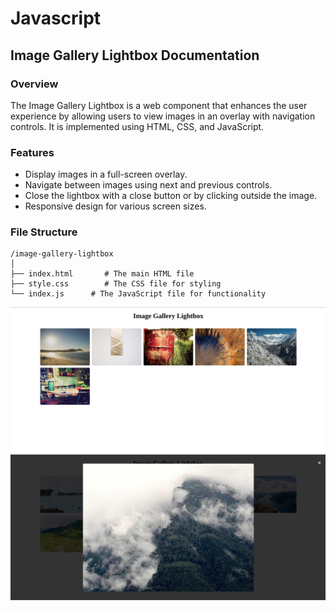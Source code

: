 # Javascript

## Image Gallery Lightbox Documentation

### Overview
The Image Gallery Lightbox is a web component that enhances the user experience by allowing users to view images in an overlay with navigation controls. It is implemented using HTML, CSS, and JavaScript.

### Features
- Display images in a full-screen overlay.
- Navigate between images using next and previous controls.
- Close the lightbox with a close button or by clicking outside the image.
- Responsive design for various screen sizes.

### File Structure
```
/image-gallery-lightbox
│
├── index.html       # The main HTML file
├── style.css        # The CSS file for styling
└── index.js      # The JavaScript file for functionality
```

![alt text](image.png)![alt text](<image 1.png>)